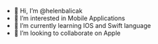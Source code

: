 - 👋 Hi, I’m @helenbalicak
- 👀 I’m interested in Mobile Applications
- 🌱 I’m currently learning IOS and Swift language
- 💞️ I’m looking to collaborate on Apple

<!---
helenbalicak/helenbalicak is a ✨ special ✨ repository because its `README.md` (this file) appears on your GitHub profile.
You can click the Preview link to take a look at your changes.
--->
